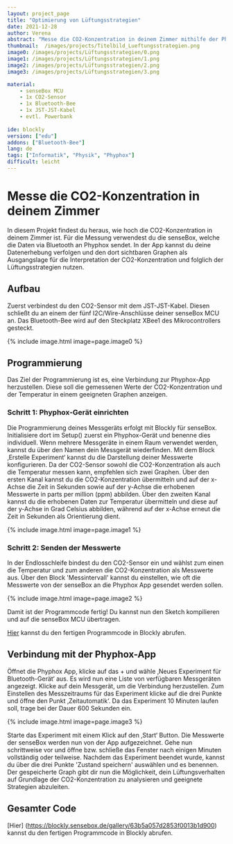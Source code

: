 ```yaml
---
layout: project_page
title: "Optimierung von Lüftungsstrategien"
date: 2021-12-28
author: Verena
abstract: "Messe die CO2-Konzentration in deinem Zimmer mithilfe der Phyphox-App."
thumbnail:  /images/projects/Titelbild_Lueftungsstrategien.png
image0: /images/projects/Lüftungsstrategien/0.png
image1: /images/projects/Lüftungsstrategien/1.png
image2: /images/projects/Lüftungsstrategien/2.png
image3: /images/projects/Lüftungsstrategien/3.png

material:
    - senseBox MCU
    - 1x CO2-Sensor
    - 1x Bluetooth-Bee
    - 1x JST-JST-Kabel 
    - evtl. Powerbank
    
ide: blockly
version: ["edu"]   
addons: ["Bluetooth-Bee"]  
lang: de
tags: ["Informatik", "Physik", "Phyphox"]
difficult: leicht
---
```

<head><title>Optimierung von Lüftungsstrategien mithilfe von Phyphox</title></head>

# Messe die CO2-Konzentration in deinem Zimmer
In diesem Projekt findest du heraus, wie hoch die CO2-Konzentration in deinem Zimmer ist. Für die Messung verwendest du die senseBox, welche die Daten via Bluetooth an Phyphox sendet. In der App kannst du deine Datenerhebung verfolgen und den dort sichtbaren Graphen als Ausgangslage für die Interpretation der CO2-Konzentration und folglich der Lüftungsstrategien nutzen.  

## Aufbau
Zuerst verbindest du den CO2-Sensor mit dem JST-JST-Kabel. Diesen schließt du an einem der fünf I2C/Wire-Anschlüsse deiner senseBox MCU an. Das Bluetooth-Bee wird auf den Steckplatz XBee1 des Mikrocontrollers gesteckt. 

{% include image.html image=page.image0 %}

## Programmierung

Das Ziel der Programmierung ist es, eine Verbindung zur Phyphox-App herzustellen. Diese soll die gemessenen Werte der CO2-Konzentration und der Temperatur in einem geeigneten Graphen anzeigen.

### Schritt 1: Phyphox-Gerät einrichten
Die Programmierung deines Messgeräts erfolgt mit Blockly für senseBox. Initialisiere dort im Setup() zuerst ein Phyphox-Gerät und benenne dies individuell. Wenn mehrere Messgeräte in einem Raum verwendet werden, kannst du über den Namen dein Messgerät wiederfinden. Mit dem Block ‚Erstelle Experiment‘ kannst du die Darstellung deiner Messwerte konfigurieren. Da der CO2-Sensor sowohl die CO2-Konzentration als auch die Temperatur messen kann, empfehlen sich zwei Graphen. Über den ersten Kanal kannst du die CO2-Konzentration übermitteln und auf der x-Achse die Zeit in Sekunden sowie auf der y-Achse die erhobenen Messwerte in parts per million (ppm) abbilden. Über den zweiten Kanal kannst du die erhobenen Daten zur Temperatur übermitteln und diese auf der y-Achse in Grad Celsius abbilden, während auf der x-Achse erneut die Zeit in Sekunden als Orientierung dient. 

{% include image.html image=page.image1 %}

### Schritt 2: Senden der Messwerte
In der Endlosschleife bindest du den CO2-Sensor ein und wählst zum einen die Temperatur und zum anderen die CO2-Konzentration als Messwerte aus. Über den Block 'Messintervall' kannst du einstellen, wie oft die Messwerte von der senseBox an die Phyphox App gesendet werden sollen.

{% include image.html image=page.image2 %}

 Damit ist der Programmcode fertig! Du kannst nun den Sketch kompilieren und auf die senseBox MCU übertragen.

[Hier](https://blockly.sensebox.de/gallery/63b5a057d2853f0013b1d900) kannst du den fertigen Programmcode in Blockly abrufen. 

## Verbindung mit der Phyphox-App
Öffnet die Phyphox App, klicke auf das + und wähle ‚Neues Experiment für Bluetooth-Gerät‘ aus. Es wird nun eine Liste von verfügbaren Messgeräten angezeigt. Klicke auf dein Messgerät, um die Verbindung herzustellen. Zum Einstellen des Messzeitraums für das Experiment klicke auf die drei Punkte und öffne den Punkt ‚Zeitautomatik‘. Da das Experiment 10 Minuten laufen soll, trage bei der Dauer 600 Sekunden ein.

{% include image.html image=page.image3 %}

Starte das Experiment mit einem Klick auf den ‚Start‘ Button. Die Messwerte der senseBox werden nun von der App aufgezeichnet. 
Gehe nun schrittweise vor und öffne bzw. schließe das Fenster nach einigen Minuten vollständig oder teilweise. Nachdem das Experiment beendet wurde, kannst du über die drei Punkte 'Zustand speichern' auswählen und es benennen. Der gespeicherte Graph gibt dir nun die Möglichkeit, dein Lüftungsverhalten auf Grundlage der CO2-Konzentration zu analysieren und geeignete Strategien abzuleiten. 


## Gesamter Code

 [Hier] (https://blockly.sensebox.de/gallery/63b5a057d2853f0013b1d900) kannst du den fertigen Programmcode in Blockly abrufen. 